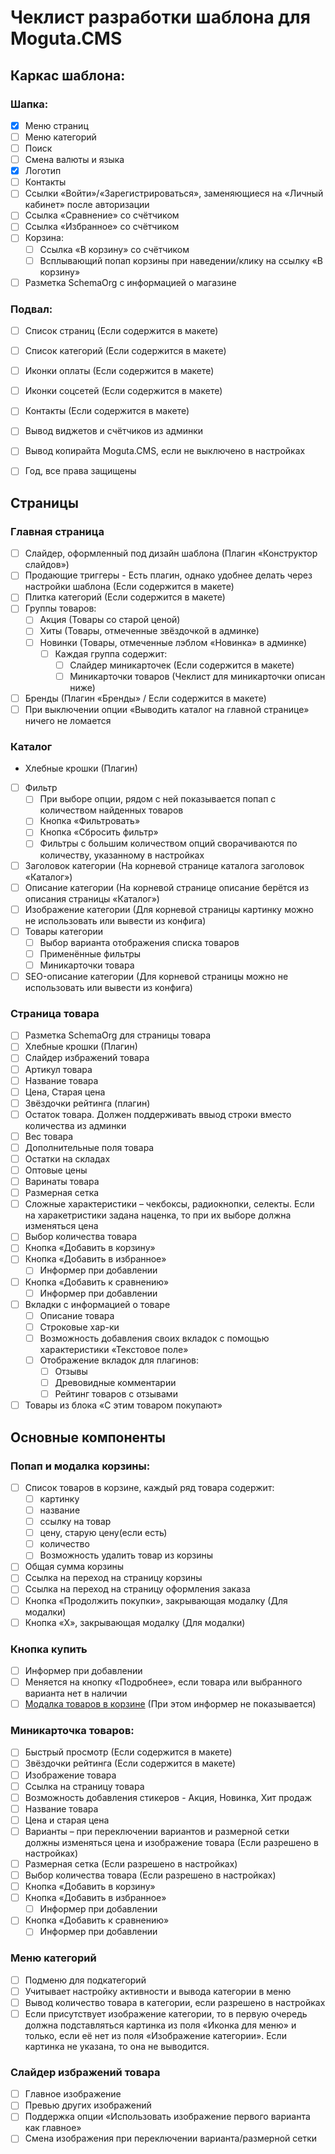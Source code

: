 # Чеклист разработки шаблона для Moguta.CMS

## Каркас шаблона:

### Шапка:
- [x] Меню страниц
- [ ] Меню категорий
- [ ] Поиск
- [ ] Смена валюты и языка
- [x] Логотип
- [ ] Контакты
- [ ] Ссылки «Войти»/«Зарегистрироваться», заменяющиеся на «Личный кабинет» после авторизации
- [ ] Ссылка «Сравнение» со счётчиком
- [ ] Ссылка «Избранное» со счётчиком
- [ ] Корзина:
	- [ ] Ссылка «В корзину» со счётчиком
	- [ ] Всплывающий попап корзины при наведении/клику на ссылку «В корзину»	
- [ ] Разметка SchemaOrg c информацией о магазине

### Подвал:
- [ ] Список страниц (Если содержится в макете)  		
- [ ] Список категорий (Если содержится в макете)  		
- [ ] Иконки оплаты (Если содержится в макете)
- [ ] Иконки соцсетей (Если содержится в макете)
- [ ] Контакты (Если содержится в макете)  		
- [ ] Вывод виджетов и счётчиков из админки
- [ ] Вывод копирайта Moguta.CMS, если не выключено в настройках
- [ ] Год, все права защищены

			
## Страницы
			
### Главная страница			
- [ ] Слайдер, оформленный под дизайн шаблона (Плагин «Конструктор слайдов»)
- [ ] Продающие триггеры - Есть плагин, однако удобнее делать через настройки шаблона (Если содержится в макете)
- [ ] Плитка категорий (Если содержится в макете) 
- [ ] Группы товаров:
    - [ ] Акция (Товары со старой ценой)
    - [ ] Хиты (Товары, отмеченные звёздочкой в админке)
    - [ ] Новинки (Товары, отмеченные лэблом «Новинка» в админке)	    
        - [ ] Каждая группа содержит:
            - [ ] Слайдер миникарточек (Если содержится в макете)
            - [ ] Миникарточки товаров (Чеклист для миникарточки описан ниже)
- [ ] Бренды (Плагин «Бренды» / Если содержится в макете)     
- [ ] При выключении опции «Выводить каталог на главной странице» ничего не ломается

### Каталог
- Хлебные крошки (Плагин)
- [ ] Фильтр
    - [ ] При выборе опции, рядом с ней показывается попап с количеством найденных товаров
    - [ ] Кнопка «Фильтровать»
    - [ ] Кнопка «Сбросить фильтр»
    - [ ] Фильтры с большим количеством опций сворачиваются по количеству, указанному в настройках
- [ ] Заголовок категории (На корневой странице каталога заголовок «Каталог»)    
- [ ] Описание категории (На корневой странице описание берётся из описания страницы «Каталог»)    
- [ ] Изображение категории (Для корневой страницы картинку можно не использовать или вывести из конфига)      
- [ ] Товары категории
    - [ ] Выбор варианта отображения списка товаров
    - [ ] Применённые фильтры
    - [ ] Миникарточки товара
- [ ] SEO-описание категории (Для корневой страницы можно не использовать или вывести из конфига)  

### Страница товара
- [ ] Разметка SchemaOrg для страницы товара
- [ ] Хлебные крошки (Плагин)
- [ ] Слайдер избражений товара
- [ ] Артикул товара
- [ ] Название товара
- [ ] Цена, Старая цена
- [ ] Звёздочки рейтинга (плагин)
- [ ] Остаток товара. Должен поддерживать ввыод строки вместо количества из админки
- [ ] Вес товара
- [ ] Дополнительные поля товара
- [ ] Остатки на складах
- [ ] Оптовые цены
- [ ] Варинаты товара
- [ ] Размерная сетка
- [ ] Сложные характеристики – чекбоксы, радиокнопки, селекты. Если на харакетристики задана наценка, то при их выборе должна изменяться цена
- [ ] Выбор количества товара
- [ ] Кнопка «Добавить в корзину»         
- [ ] Кнопка «Добавить в избранное»
    - [ ] Информер при добавлении
- [ ] Кнопка «Добавить к сравнению»
    - [ ] Информер при добавлении
- [ ] Вкладки с информацией о товаре
    - [ ] Описание товара    
    - [ ] Строковые хар-ки    
    - [ ] Возможность добавления своих вкладок с помощью характеристики «Текстовое поле»
    - [ ] Отображение вкладок для плагинов:
        - [ ] Отзывы    
        - [ ] Древовидные комментарии
        - [ ] Рейтинг товаров с отзывами
- [ ] Товары из блока «С этим товаром покупают»
	            
## Основные компоненты

### Попап и модалка корзины:
- [ ] Список товаров в корзине, каждый ряд товара содержит: 
    - [ ] картинку
    - [ ] название
    - [ ] ссылку на товар
    - [ ] цену, старую цену(если есть)
    - [ ] количество
    - [ ] Возможность удалить товар из корзины
- [ ] Общая сумма корзины
- [ ] Ссылка на переход на страницу корзины
- [ ] Ссылка на переход на страницу оформления заказа
- [ ] Кнопка «Продолжить покупки», закрывающая модалку (Для модалки)
- [ ] Кнопка «Х», закрывающая модалку (Для модалки)

### Кнопка купить
- [ ] Информер при добавлении 
- [ ] Меняется на кнопку «Подробнее», если товара или выбранного варианта нет в наличии
- [ ] [Модалка товаров в корзине](#попап-и-модалка-корзины) (При этом информер не показывается)   

### Миникарточка товаров:
- [ ] Быстрый просмотр (Если содержится в макете)
- [ ] Звёздочки рейтинга (Если содержится в макете)
- [ ] Изображение товара
- [ ] Ссылка на страницу товара
- [ ] Возможность добавления стикеров - Акция, Новинка, Хит продаж
- [ ] Название товара
- [ ] Цена и старая цена
- [ ] Варианты – при переключении вариантов и размерной сетки должны изменяться цена и изображение товара (Если разрешено в настройках)
- [ ] Размерная сетка (Если разрешено в настройках)
- [ ] Выбор количества товара (Если разрешено в настройках)
- [ ] Кнопка «Добавить в корзину»         
- [ ] Кнопка «Добавить в избранное»
    - [ ] Информер при добавлении
- [ ] Кнопка «Добавить к сравнению»
    - [ ] Информер при добавлении
    
### Меню категорий
- [ ] Подменю для подкатегорий
- [ ] Учитывает настройку активности и вывода категории в меню
- [ ] Вывод количество товара в категории, если разрешено в настройках   
- [ ] Если присутствует изображение категории, то в первую очередь должна подставляться картинка из поля «Иконка для меню» и только, если её нет из поля «Изображение категории». Если картинка не указана, то она не выводится.     

### Слайдер избражений товара
- [ ] Главное изображение
- [ ] Превью других изображений
- [ ] Поддержка опции «Использовать изображение первого варианта как главное»
- [ ] Смена изображения при переключении варианта/размерной сетки
